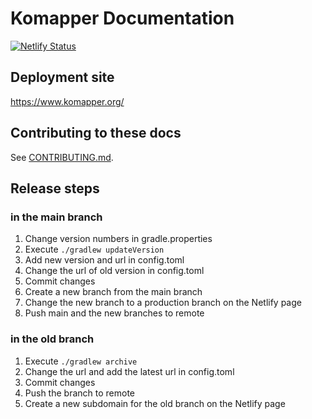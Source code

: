 # Komapper Documentation

[![Netlify Status](https://api.netlify.com/api/v1/badges/ec21695f-242f-43af-8a30-2d13a84f0637/deploy-status)](https://app.netlify.com/sites/komapper/deploys)

## Deployment site

https://www.komapper.org/

## Contributing to these docs

See [CONTRIBUTING.md](CONTRIBUTING.md).

## Release steps

### in the main branch

1. Change version numbers in gradle.properties
2. Execute `./gradlew updateVersion`
3. Add new version and url in config.toml
4. Change the url of old version in config.toml
5. Commit changes
6. Create a new branch from the main branch
7. Change the new branch to a production branch on the Netlify page
8. Push main and the new branches to remote

### in the old branch

1. Execute `./gradlew archive`
2. Change the url and add the latest url in config.toml
3. Commit changes
4. Push the branch to remote
5. Create a new subdomain for the old branch on the Netlify page
